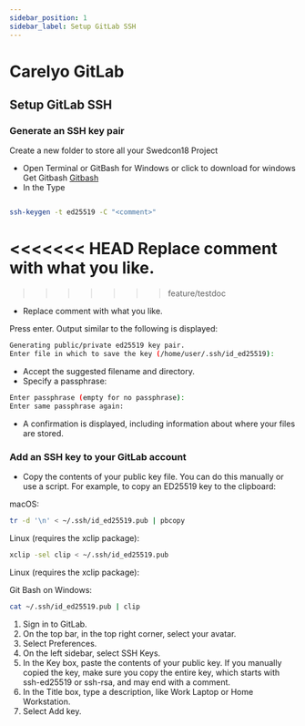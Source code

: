 ```yaml
---
sidebar_position: 1
sidebar_label: Setup GitLab SSH
---
```

# Carelyo GitLab

## Setup GitLab SSH

### Generate an SSH key pair

Create a new folder to store all your Swedcon18 Project

- Open Terminal or GitBash for Windows or click to download for windows Get Gitbash [Gitbash](https://gitforwindows.org)
- In the Type

```bash

ssh-keygen -t ed25519 -C "<comment>"
```
<<<<<<< HEAD
Replace comment with what you like.
=======
>>>>>>> feature/testdoc

- Replace comment with what you like.

Press enter. Output similar to the following is displayed:

```bash
Generating public/private ed25519 key pair.
Enter file in which to save the key (/home/user/.ssh/id_ed25519):
```

- Accept the suggested filename and directory.
- Specify a passphrase:

```bash
Enter passphrase (empty for no passphrase):
Enter same passphrase again:
```

- A confirmation is displayed, including information about where your files are stored.

### Add an SSH key to your GitLab account

- Copy the contents of your public key file. You can do this manually or use a script. For example, to copy an ED25519 key to the clipboard:

macOS:

```bash
tr -d '\n' < ~/.ssh/id_ed25519.pub | pbcopy
```

Linux (requires the xclip package):

```bash
xclip -sel clip < ~/.ssh/id_ed25519.pub
```

Linux (requires the xclip package):

Git Bash on Windows:

```bash
cat ~/.ssh/id_ed25519.pub | clip
```

1. Sign in to GitLab.
2. On the top bar, in the top right corner, select your avatar.
3. Select Preferences.
4. On the left sidebar, select SSH Keys.
5. In the Key box, paste the contents of your public key. If you manually copied the key, make sure you copy the entire key, which starts with ssh-ed25519 or ssh-rsa, and may end with a comment.
6. In the Title box, type a description, like Work Laptop or Home Workstation.
7. Select Add key.
